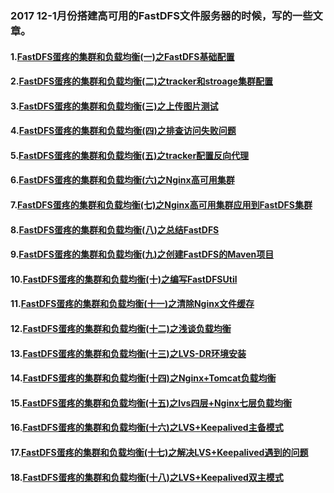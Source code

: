 ### 2017 12-1月份搭建高可用的FastDFS文件服务器的时候，写的一些文章。
#### 1.[FastDFS蛋疼的集群和负载均衡(一)之FastDFS基础配置](https://www.jianshu.com/p/89da2276b243)
#### 2.[FastDFS蛋疼的集群和负载均衡(二)之tracker和stroage集群配置](https://www.jianshu.com/p/041d1856fa6f)
#### 3.[FastDFS蛋疼的集群和负载均衡(三)之上传图片测试](https://www.jianshu.com/p/a7b854a8a966)
#### 4.[FastDFS蛋疼的集群和负载均衡(四)之排查访问失败问题](https://www.jianshu.com/p/df05b802633a)
#### 5.[FastDFS蛋疼的集群和负载均衡(五)之tracker配置反向代理](https://www.jianshu.com/p/03602ddab9be)
#### 6.[FastDFS蛋疼的集群和负载均衡(六)之Nginx高可用集群](https://www.jianshu.com/p/4ee491011aac)
#### 7.[FastDFS蛋疼的集群和负载均衡(七)之Nginx高可用集群应用到FastDFS集群](https://www.jianshu.com/p/eace2745e42f)
#### 8.[FastDFS蛋疼的集群和负载均衡(八)之总结FastDFS](https://www.jianshu.com/p/73002221ddd1)
#### 9.[FastDFS蛋疼的集群和负载均衡(九)之创建FastDFS的Maven项目](https://www.jianshu.com/p/bb6f9a19fbf0)
#### 10.[FastDFS蛋疼的集群和负载均衡(十)之编写FastDFSUtil](https://www.jianshu.com/p/aa2d33c6c295)
#### 11.[FastDFS蛋疼的集群和负载均衡(十一)之清除Nginx文件缓存](https://www.jianshu.com/p/2f15a8854faa)
#### 12.[FastDFS蛋疼的集群和负载均衡(十二)之浅谈负载均衡](https://www.jianshu.com/p/960070afed7b)
#### 13.[FastDFS蛋疼的集群和负载均衡(十三)之LVS-DR环境安装](https://www.jianshu.com/p/4d8b3b134464)
#### 14.[FastDFS蛋疼的集群和负载均衡(十四)之Nginx+Tomcat负载均衡](https://www.jianshu.com/p/eaf4fad1b85a)
#### 15.[FastDFS蛋疼的集群和负载均衡(十五)之lvs四层+Nginx七层负载均衡](https://www.jianshu.com/p/fcc14f6fbf49)
#### 16.[FastDFS蛋疼的集群和负载均衡(十六)之LVS+Keepalived主备模式](https://www.jianshu.com/p/db01b7b39b40)
#### 17.[FastDFS蛋疼的集群和负载均衡(十七)之解决LVS+Keepalived遇到的问题](https://www.jianshu.com/p/842d4ec0a4cb)
#### 18.[FastDFS蛋疼的集群和负载均衡(十八)之LVS+Keepalived双主模式](https://www.jianshu.com/p/3c4a6a94e37a)
